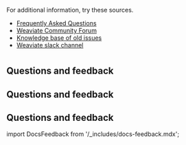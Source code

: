 For additional information, try these sources.

- [Frequently Asked Questions](/developers/weaviate/more-resources/faq)
- [Weaviate Community Forum](https://forum.weaviate.io/)
- [Knowledge base of old issues](https://github.com/weaviate/weaviate/issues?utf8=%E2%9C%93&q=label%3Abug)
- [Weaviate slack channel](https://weaviate.io/slack)

[comment]: # (The # by itself creates vertical space )

#

## Questions and feedback

## Questions and feedback

## Questions and feedback

import DocsFeedback from '/_includes/docs-feedback.mdx';

<DocsFeedback/>
